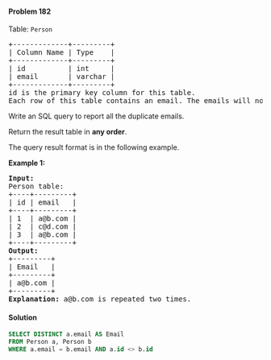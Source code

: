#### Problem 182

Table: `Person`

<pre>
+-------------+---------+
| Column Name | Type    |
+-------------+---------+
| id          | int     |
| email       | varchar |
+-------------+---------+
id is the primary key column for this table.
Each row of this table contains an email. The emails will not contain uppercase letters.
</pre>

Write an SQL query to report all the duplicate emails.

Return the result table in **any order**.

The query result format is in the following example.

**Example 1:**

<pre>
<b>Input:</b> 
Person table:
+----+---------+
| id | email   |
+----+---------+
| 1  | a@b.com |
| 2  | c@d.com |
| 3  | a@b.com |
+----+---------+
<b>Output:</b> 
+---------+
| Email   |
+---------+
| a@b.com |
+---------+
<b>Explanation:</b> a@b.com is repeated two times.
</pre>

#### Solution

```sql
SELECT DISTINCT a.email AS Email 
FROM Person a, Person b 
WHERE a.email = b.email AND a.id <> b.id
```